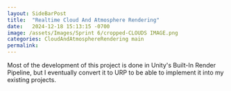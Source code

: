 ```yaml
---
layout: SideBarPost
title:  "Realtime Cloud And Atmosphere Rendering"
date:   2024-12-18 15:13:15 -0700
image: /assets/Images/Sprint 6/cropped-CLOUDS IMAGE.png
categories: CloudAndAtmosphereRendering main
permalink:  
---
```


Most of the development of this project is done in Unity's Built-In Render Pipeline, but I eventually convert it to URP to be able to implement it into my existing projects.


[jekyll-docs]: https://jekyllrb.com/docs/home
[jekyll-gh]:   https://github.com/jekyll/jekyll
[jekyll-talk]: https://talk.jekyllrb.com/
